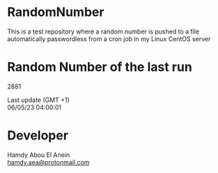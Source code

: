 # RandomNumber    
This is a test repository where a random number is pushed to a file automatically passwordless from a cron job in my Linux CentOS server    
# Random Number of the last run   
2881
      
Last update (GMT +1)    
06/05/23 04:00:01
# Developer    
Hamdy Abou El Anein   
hamdy.aea@protonmail.com
